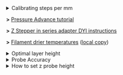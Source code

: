 <details><summary>Calibrating steps per mm</summary>
  - [Reprap](https://reprap.org/wiki/Triffid_Hunter's_Calibration_Guide)
</details>

**>** [Pressure Advance tutorial](https://boxnovel.com/novel/castle-of-black-iron/chapter-1785)

**>** [Z Stepper in series adapter DYI instructions](https://www.instructables.com/id/Wiring-Your-Z-Stepper-Motors-in-Series/")

**>** [Filament drier temperatures](https://www.printdry.com/how-to-dry-filaments/)  ([local copy](https://github.com/vladbabii/3d_printing/blob/master/docs/dry_temps.md))


<details><summary>Optimal layer height</summary>

>  My understanding of it is you want to use multiples of a full step as layer heights when using leadscrews. So if you have 1.8 deg motors then you get 1 revolution for 200 steps, which moves the axis 8mm. 8/200 = 0.04mm or 40 microns.

> So you can use 0.04, 0.08, 0.12, 0.16, 0.20, 0.24, 0.28, 0.32, 0.36mm layer heights with a 0.4mm nozzle. That's a fair range of options. Can you use 25micron multiples, yes but you might get less than ideal prints if you have twin screws and twin motors which might go out of sync when they stop between full steps.

[source](https://reprap.org/forum/read.php?1,741639,741693#msg-741693)
</details>


<details><summary>Probe Accuracy</summary>

- [Z Probe Micro Switch Shoot Out! How Accurate Are They For 3D Printing? + Hall Probe testing](https://www.youtube.com/watch?v=BLzCeH1hS9g)
- [Autoleveling on 3D printers: 9 myths and 12 sensors tested!](https://www.youtube.com/watch?v=il9bNWn66BY&feature=youtu.be)

</details>

<details><summary>How to set z probe height</summary>
i calibrate the z offset by heating up the bed first
  
then doing the calibration

after that i repeat these steps:

- bed temp set to normal printing temp

- nozzle set to normal printing temp

- home all then probe middle of print surface

- go to G0 Z2

- lower the printhead little by little until it hits a piece of paper put on the bed

- increase/decrease z_offset

- save config

- go to first step and repeat until when doing G0 Z0 the distance seems perfect in relation with the piece of paper

- do a quick print (only first layer)

- either adjust z offset and/or flow for material

- when satisfied, do a couple of first layer prints to insure repeatability

once that is done i do the mesh bed leveling part and save the mesh then make sure the mesh is loaded in startup gcode in the slicer

before each print i repeat the first few steps from calibration procedure: bed temp, nozzle temp, home axes, probe middle

this makes sure that mechanically i do the same things at start of each print so if there are any z wobble or other mechanical imperfections they are done exactly the same every time

</details>
